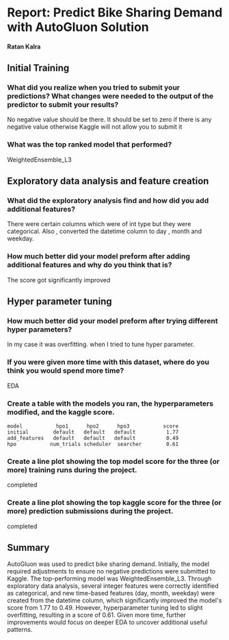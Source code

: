 # Report: Predict Bike Sharing Demand with AutoGluon Solution
#### Ratan Kalra

## Initial Training
### What did you realize when you tried to submit your predictions? What changes were needed to the output of the predictor to submit your results?
No negative value should be there. It should be set to zero if there is any negative value otherwise Kaggle will not allow you to submit it

### What was the top ranked model that performed?
WeightedEnsemble_L3

## Exploratory data analysis and feature creation
### What did the exploratory analysis find and how did you add additional features?
There were certain  columns which were  of int type but they were categorical. Also , converted the datetime column to day , month and weekday.

### How much better did your model preform after adding additional features and why do you think that is?
The score got significantly improved

## Hyper parameter tuning
### How much better did your model preform after trying different hyper parameters?
In my case it was overfitting. when I tried to tune hyper parameter.

### If you were given more time with this dataset, where do you think you would spend more time?
EDA

### Create a table with the models you ran, the hyperparameters modified, and the kaggle score.
	model	        hpo1	  hpo2	    hpo3	       score
	initial	       default	 default   default	        1.77
	add_features   default	 default   default	        0.49
	hpo	          num_trials scheduler  searcher	    0.61


### Create a line plot showing the top model score for the three (or more) training runs during the project.
completed

### Create a line plot showing the top kaggle score for the three (or more) prediction submissions during the project.

completed


## Summary
AutoGluon was used to predict bike sharing demand. Initially, the model required adjustments to ensure no negative predictions were submitted to Kaggle. The top-performing model was WeightedEnsemble_L3. Through exploratory data analysis, several integer features were correctly identified as categorical, and new time-based features (day, month, weekday) were created from the datetime column, which significantly improved the model's score from 1.77 to 0.49. However, hyperparameter tuning led to slight overfitting, resulting in a score of 0.61. Given more time, further improvements would focus on deeper EDA to uncover additional useful patterns.


